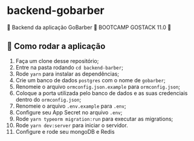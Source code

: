 # backend-gobarber
💈 Backend da aplicação GoBarber 💈 BOOTCAMP GOSTACK 11.0 🚀


## 🚀 Como rodar a aplicação

1. Faça um clone desse repositório;
2. Entre na pasta rodando `cd backend-barber`;
3. Rode `yarn` para instalar as dependências;
4. Crie um banco de dados `postgres` com o nome de `gobarber`;
5. Renomeie o arquivo `ormconfig.json.example` para `ormconfig.json`;
6. Coloque a porta utilizada pelo banco de dados e as suas credenciais dentro do `ormconfig.json`;
7. Renomeie o arquivo `.env.example` para `.env`;
8. Configure seu App Secret no arquivo `.env`;
9. Rode `yarn typeorm migration:run` para executar as migrations;
10. Rode `yarn dev:server` para iniciar o servidor.
11. Configure e rode seu mongoDB e Redis
